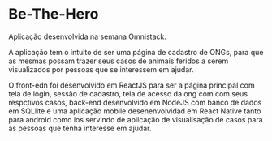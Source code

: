 # Be-The-Hero

Aplicação desenvolvida na semana Omnistack.

A aplicação tem o intuito de ser uma página de cadastro de ONGs, para que as mesmas possam trazer seus casos de animais feridos a 
serem visualizados por pessoas que se interessem em ajudar.

O front-edn foi desenvolvido em ReactJS para ser a página principal com tela de login, sessão de cadastro, tela de acesso da ong com
com seus respctivos casos, back-end desenvolvido em NodeJS com banco de dados em SQLlite e uma aplicação mobile desenenvolvidad em 
React Native tanto para android como ios servindo de aplicação de visualisação de casos para as pessoas que tenha interesse em ajudar.
